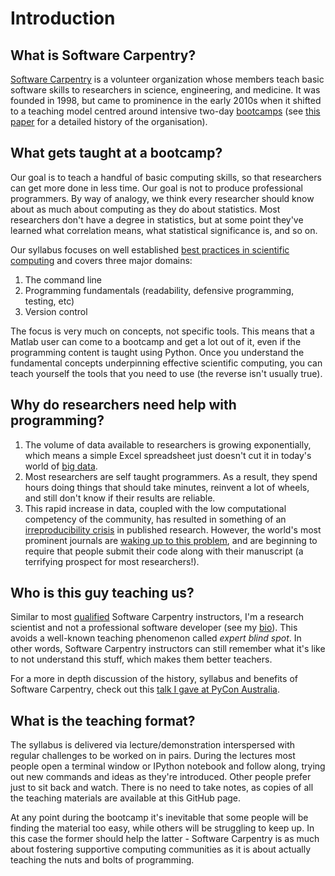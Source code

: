 Introduction
============

What is Software Carpentry?
---
[Software Carpentry](http://software-carpentry.org/) is a volunteer organization whose members teach basic software 
skills to researchers in science, engineering, and medicine. It was founded in 1998, but came to prominence in the 
early 2010s when it shifted to a teaching model centred around intensive two-day 
[bootcamps](http://software-carpentry.org/bootcamps/index.html) (see [this paper](http://arxiv.org/abs/1307.5448) for a detailed history of the 
organisation). 


What gets taught at a bootcamp?
---
Our goal is to teach a handful of basic computing skills, so that researchers can get more done in less time. Our goal is 
not to produce professional programmers. By way of analogy, we think every researcher should know about as much about
computing as they do about statistics. Most researchers don't have a degree in statistics, but at some point they've 
learned what correlation means, what statistical significance is, and so on. 

Our syllabus focuses on well established [best practices in scientific computing](http://arxiv.org/abs/1210.0530) and 
covers three major domains:

1. The command line
2. Programming fundamentals (readability, defensive programming, testing, etc) 
3. Version control

The focus is very much on concepts, not specific tools. This means that a Matlab user can come to a bootcamp and get a 
lot out of it, even if the programming content is taught using Python. Once you understand the fundamental concepts
underpinning effective scientific computing, you can teach yourself the tools that you need to use (the reverse isn't 
usually true).


Why do researchers need help with programming?
---
1. The volume of data available to researchers is growing exponentially, which means a simple Excel 
   spreadsheet just doesn't cut it in today's world of [big data](http://en.wikipedia.org/wiki/Big_data). 
2. Most researchers are self taught programmers. As a result, they spend hours doing things that 
   should take minutes, reinvent a lot of wheels, and still don't know if their results are reliable.
3. This rapid increase in data, coupled with the low computational competency of the community, has resulted in 
   something of an [irreproducibility crisis](http://www.nature.com/nature/focus/reproducibility/index.html) in 
   published research. However, the world's most prominent journals are 
   [waking up to this problem](http://drclimate.wordpress.com/2013/06/30/the-future-of-journal-submissions/), 
   and are beginning to require that people submit their code along with their manuscript (a terrifying prospect 
   for most researchers!).


Who is this guy teaching us?
---
Similar to most [qualified](http://software-carpentry.org/badges/index.html) Software Carpentry instructors, I'm a 
research scientist and not a professional software developer (see my 
[bio](https://github.com/DamienIrving/CV/blob/master/CV.md)). This avoids a well-known teaching phenomenon called 
*expert blind spot*. In other words, Software Carpentry instructors can still remember what it's like to not understand 
this stuff, which makes them better teachers.

For a more in depth discussion of the history, syllabus and benefits of Software Carpentry, 
check out this [talk I gave at PyCon Australia](http://pyvideo.org/video/2230/software-carpentry-arrives-down-under).


What is the teaching format?
---
The syllabus is delivered via lecture/demonstration interspersed with regular challenges to be worked on in pairs.
During the lectures most people open a terminal window or IPython notebook and follow along, trying out new commands
and ideas as they're introduced. Other people prefer just to sit back and watch. There is no need to take notes, as
copies of all the teaching materials are available at this GitHub page.

At any point during the bootcamp it's inevitable that some people will be finding
the material too easy, while others will be struggling to keep up. In this case the former
should help the latter - Software Carpentry is as much about fostering supportive 
computing communities as it is about actually teaching the nuts and bolts of programming. 
